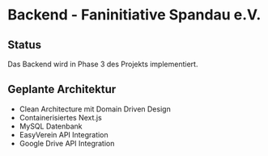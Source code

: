 # Backend - Faninitiative Spandau e.V.

## Status

Das Backend wird in Phase 3 des Projekts implementiert.

## Geplante Architektur

- Clean Architecture mit Domain Driven Design
- Containerisiertes Next.js
- MySQL Datenbank
- EasyVerein API Integration
- Google Drive API Integration
